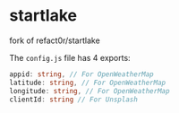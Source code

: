 # startlake

fork of refact0r/startlake 

The `config.js` file has 4 exports: 

```ts
appid: string, // For OpenWeatherMap
latitude: string, // For OpenWeatherMap
longitude: string, // For OpenWeatherMap
clientId: string // For Unsplash
```
